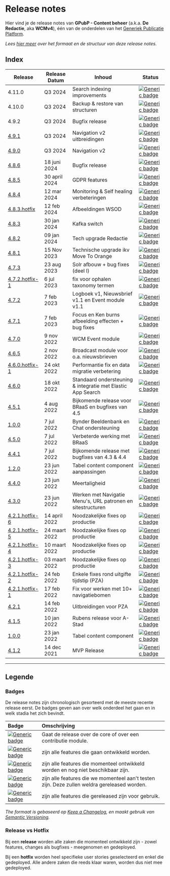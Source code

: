 # Release notes

Hier vind je de release notes van **GPubP - Content beheer** (a.k.a. **De Redactie**, aka **WCMv4**), één van de onderdelen van het [Generiek Publicatie Platform](/README.md).

*Lees [hier meer](#legende) over het formaat en de structuur van deze release notes.*

## Index

| Release | Release Datum | Inhoud | Status |
|---|---|---|---|
| 4.11.0 | Q3 2024 | Search indexing improvements | [![Generic badge](https://img.shields.io/badge/Core-TODO-teal.svg)]() |
| 4.10.0 | Q3 2024 | Backup & restore van structuren | [![Generic badge](https://img.shields.io/badge/Core-DEV-yellow.svg)]() |
| 4.9.2 | Q3 2024 | Bugfix release | [![Generic badge](https://img.shields.io/badge/Core-TODO-teal.svg)]() |
| [4.9.1](/common/content/release-4-9-1) | Q3 2024 | Navigation v2 uitbreidingen | [![Generic badge](https://img.shields.io/badge/Core-TODO-teal.svg)]() |
| [4.9.0](/common/content/release-4-9-0) | Q3 2024 | Navigation v2 | [![Generic badge](https://img.shields.io/badge/Core-DEV-yellow.svg)]() |
| [4.8.6](/common/content/release-4-8-6) | 18 juni 2024 | Bugfix release | [![Generic badge](https://img.shields.io/badge/Core-ACC-blue.svg)]() |
| [4.8.5](/common/content/release-4-8-5) | 30 april 2024 | GDPR features | [![Generic badge](https://img.shields.io/badge/Core-PROD-green.svg)]() |
| [4.8.4](/common/content/release-4-tot-4-8-4) | 12 mar 2024 | Monitoring & Self healing verbeteringen | [![Generic badge](https://img.shields.io/badge/Core-PROD-green.svg)]() |
| [4.8.3.hotfix](/common/content/release-4-tot-4-8-4?id=_483hotfix-2024-02-12) | 12 feb 2024 | Afbeeldingen WSOD | [![Generic badge](https://img.shields.io/badge/Core-PROD-green.svg)]() |
| [4.8.3](/common/content/release-4-tot-4-8-4?id=_483-2024-01-30) | 30 jan 2024 | Kafka switch | [![Generic badge](https://img.shields.io/badge/Core-PROD-green.svg)]() |
| [4.8.2](/common/content/release-4-tot-4-8-4?id=_482-2024-01-09) | 09 jan 2024 | Tech upgrade Redactie | [![Generic badge](https://img.shields.io/badge/Core-PROD-green.svg)]() |
| [4.8.1](/common/content/release-4-tot-4-8-4?id=_481-2023-11-15) | 15 Nov 2023 | Technische upgrade ikv Move To Orange | [![Generic badge](https://img.shields.io/badge/Core-PROD-green.svg)]() |
| [4.7.3](/common/content/release-4-tot-4-8-4?id=_473-2023-08-31) | 23 aug 2023 | Solr afbouw + bug fixes (deel I) | [![Generic badge](https://img.shields.io/badge/Core-PROD-green.svg)]() |
| [4.7.2.hotfix-1](/common/content/release-4-tot-4-8-4?id=_472hotfix-1-2023-07-06) | 6 jul 2023 | fix voor ophalen taxonomy termen | [![Generic badge](https://img.shields.io/badge/Contrib-PROD-green.svg)]() |
| [4.7.2](/common/content/release-4-tot-4-8-4?id=_472-2023-02-07) | 7 feb 2023 | Logboek v1, Nieuwsbrief v1.1 en Event module v1.1 | [![Generic badge](https://img.shields.io/badge/Contrib-PROD-green.svg)]() |
| [4.7.1](/common/content/release-4-tot-4-8-4?id=_471-2023-02-07) | 7 feb 2023 | Focus en Ken burns afbeelding effecten + bug fixes | [![Generic badge](https://img.shields.io/badge/Contrib-PROD-green.svg)]() |
| [4.7.0](/common/content/release-4-tot-4-8-4?id=_470-2022-11-09) | 9 nov 2022 | WCM Event module | [![Generic badge](https://img.shields.io/badge/Contrib-PROD-green.svg)]() |
| [4.6.5](/common/content/release-4-tot-4-8-4?id=_465-2022-11-02) | 2 nov 2022 | Broadcast module voor o.a. nieuwsbrieven | [![Generic badge](https://img.shields.io/badge/Contrib-PROD-green.svg)]() |
| [4.6.0.hotfix-1](/common/content/release-4-tot-4-8-4?id=_460hotfix-1-2022-10-24) | 24 okt 2022 | Performantie fix en data migratie verbetering | [![Generic badge](https://img.shields.io/badge/Core-PROD-green.svg)]() |
| [4.6.0](/common/content/release-4-tot-4-8-4?id=_460-2022-10-18) | 18 okt 2022 | Standaard ondersteuning & integratie met Elastic App Search | [![Generic badge](https://img.shields.io/badge/Contrib-PROD-green.svg)]() |
| [4.5.1](/common/content/release-4-tot-4-8-4?id=_451-2022-08-04) | 4 aug 2022 | Bijkomende release voor BRaaS en bugfixes van 4.5 | [![Generic badge](https://img.shields.io/badge/Core-PROD-green.svg)]() |
| [1.0.0](/common/content/release-4-tot-4-8-4?id=_100-2022-07-07) | 7 jul 2022 | Bynder Beeldenbank en Chat ondersteuning | [![Generic badge](https://img.shields.io/badge/Core-PROD-green.svg)]() |
| [4.5.0](/common/content/release-4-tot-4-8-4?id=_450-2022-07-07) | 7 jul 2022 | Verbeterde werking met BRaaS | [![Generic badge](https://img.shields.io/badge/Core-PROD-green.svg)]() |
| [4.4.1](/common/content/release-4-tot-4-8-4?id=_441-2022-07-07) | 7 jul 2022 | Bijkomende release met bugfixes van 4.3 & 4.4 | [![Generic badge](https://img.shields.io/badge/Core-PROD-green.svg)]() |
| [1.2.0](/common/content/release-4-tot-4-8-4?id=_120-2022-06-23) | 23 jun 2022 | Tabel content component aanpassingen | [![Generic badge](https://img.shields.io/badge/Contrib-PROD-green.svg)]() |
| [4.4.0](/common/content/release-4-tot-4-8-4?id=_440-2022-06-23) | 23 jun 2022 | Meertaligheid | [![Generic badge](https://img.shields.io/badge/Core-PROD-green.svg)]() |
| [4.3.0](/common/content/release-4-tot-4-8-4?id=_430-2022-06-23) | 23 jun 2022 | Werken met Navigatie Menu's, URL patronen en sitestructuren | [![Generic badge](https://img.shields.io/badge/Core-PROD-green.svg)]() |
| [4.2.1.hotfix-6](/common/content/release-4-tot-4-8-4?id=_421hotfix-6-2022-04-14) | 14 april 2022 | Noodzakelijke fixes op productie | [![Generic badge](https://img.shields.io/badge/Core-PROD-green.svg)]() |
| [4.2.1.hotfix-5](/common/content/release-4-tot-4-8-4?id=_421hotfix-5-2022-03-24) | 24 maart 2022 | Noodzakelijke fixes op productie | [![Generic badge](https://img.shields.io/badge/Core-PROD-green.svg)]() |
| [4.2.1.hotfix-4](/common/content/release-4-tot-4-8-4?id=_421hotfix-4-2022-03-10) | 10 maart 2022 | Noodzakelijke fixes op productie | [![Generic badge](https://img.shields.io/badge/Core-PROD-green.svg)]() |
| [4.2.1.hotfix-3](/common/content/release-4-tot-4-8-4?id=_421hotfix-3-2022-03-03) | 03 maart 2022 | Noodzakelijke fixes op productie | [![Generic badge](https://img.shields.io/badge/Core-PROD-green.svg)]() |
| [4.2.1.hotfix-2](/common/content/release-4-tot-4-8-4?id=_421hotfix-2-2022-02-24) | 24 feb 2022 | Enkele fixes rond uitgifte tijdstip (PZA) | [![Generic badge](https://img.shields.io/badge/Core-PROD-green.svg)]() |
| [4.2.1.hotfix-1](/common/content/release-4-tot-4-8-4?id=_421hotfix-1-2022-02-17) | 17 feb 2022 | Fix voor werken met 10+ navigatiebomen | [![Generic badge](https://img.shields.io/badge/Core-PROD-green.svg)]() |
| [4.2.1](/common/content/release-4-tot-4-8-4?id=_421-2022-02-14) | 14 feb 2022 | Uitbreidingen voor PZA | [![Generic badge](https://img.shields.io/badge/Core-PROD-green.svg)]() |
| [4.1.5](/common/content/release-4-tot-4-8-4?id=_415-2022-01-10) | 10 jan 2022 | Rubens release voor A-Stad | [![Generic badge](https://img.shields.io/badge/Core-PROD-green.svg)]() |
| [1.0.0](/common/content/release-4-tot-4-8-4?id=_100-2021-12-23) | 23 jan 2022 | Tabel content component | [![Generic badge](https://img.shields.io/badge/Contrib-PROD-green.svg)]() |
| [4.1.2](/common/content/release-4-tot-4-8-4?id=_412-2021-12-14) | 14 dec 2021 | MVP Release | [![Generic badge](https://img.shields.io/badge/Core-PROD-green.svg)]() |

---

## Legende

### Badges

De release notes zijn chronologisch gesorteerd met de meeste recente release eerst. De badges geven aan over welk onderdeel het gaan en in welk stadia het zich bevindt.

| Badge                                                                             | Omschrijving                                                                                 |
|:----------------------------------------------------------------------------------|:---------------------------------------------------------------------------------------------|
| [![Generic badge](https://img.shields.io/badge/Core_\|_Contrib-gray.svg)]()       | Gaat de release over de core of over een contributie module.                                 |
| [![Generic badge](https://img.shields.io/badge/Core_\|_Contrib-TODO-teal.svg)]()  | zijn alle features die gaan ontwikkeld worden.                                               |
| [![Generic badge](https://img.shields.io/badge/Core_\|_Contrib-DEV-yellow.svg)]() | zijn alle features die momenteel ontwikkeld worden en nog niet beschikbaar zijn.             |
| [![Generic badge](https://img.shields.io/badge/Core_\|_Contrib-ACC-blue.svg)]()   | zijn alle features die we momenteel aan't testen zijn. Deze zullen weldra gereleased worden. |
| [![Generic badge](https://img.shields.io/badge/Core_\|_Contrib-PRD-green.svg)]()  | zijn alle features die gereleased zijn voor gebruik.                                         |

*The formaat is gebaseerd op [Keep a Changelog](https://keepachangelog.com/en/1.0.0/), en maakt gebruik van [Semantic Versioning](https://semver.org/spec/v2.0.0.html).*

### Release vs Hotfix

Bij een **release** worden alle zaken die momenteel ontwikkeld zijn - zowel features, changes als bugfixes - meegenomen en gedeployed.

Bij een **hotfix** worden heel specifieke user stories geselecteerd en enkel die gedeployed. Alle andere zaken die reeds klaar waren, worden dus niet mee gedeployed.